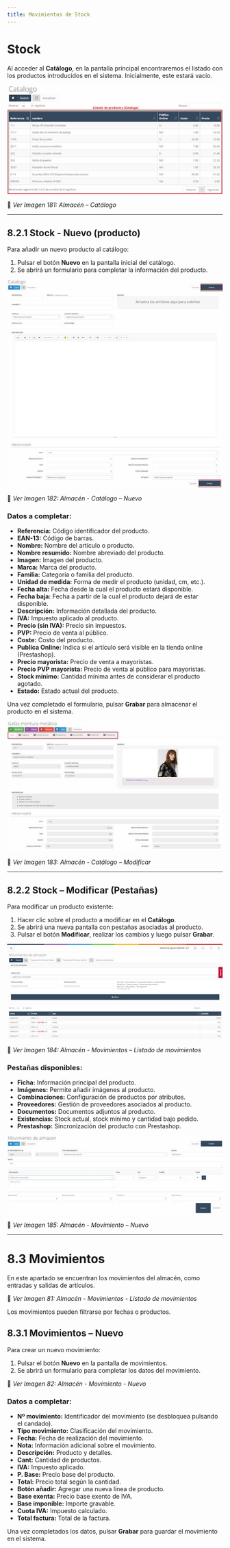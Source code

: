```yaml
---
title: Movimientos de Stock
---
```


# Stock

Al acceder al **Catálogo**, en la pantalla principal encontraremos el listado con los productos introducidos en el sistema. Inicialmente, este estará vacío.  

![Imagen01](../../../assets/articulos/ximage185.jpg)

📌 *Ver Imagen 181: Almacén – Catálogo*  

---

## 8.2.1 Stock - Nuevo (producto)  

Para añadir un nuevo producto al catálogo:  

1. Pulsar el botón **Nuevo** en la pantalla inicial del catálogo.  
2. Se abrirá un formulario para completar la información del producto.  

![Imagen02](../../../assets/articulos/ximage186.jpg)

📌 *Ver Imagen 182: Almacén - Catálogo – Nuevo*  

### Datos a completar:  
- **Referencia:** Código identificador del producto.  
- **EAN-13:** Código de barras.  
- **Nombre:** Nombre del artículo o producto.  
- **Nombre resumido:** Nombre abreviado del producto.  
- **Imagen:** Imagen del producto.  
- **Marca:** Marca del producto.  
- **Familia:** Categoría o familia del producto.  
- **Unidad de medida:** Forma de medir el producto (unidad, cm, etc.).  
- **Fecha alta:** Fecha desde la cual el producto estará disponible.  
- **Fecha baja:** Fecha a partir de la cual el producto dejará de estar disponible.  
- **Descripción:** Información detallada del producto.  
- **IVA:** Impuesto aplicado al producto.  
- **Precio (sin IVA):** Precio sin impuestos.  
- **PVP:** Precio de venta al público.  
- **Coste:** Costo del producto.  
- **Publica Online:** Indica si el artículo será visible en la tienda online (Prestashop).  
- **Precio mayorista:** Precio de venta a mayoristas.  
- **Precio PVP mayorista:** Precio de venta al público para mayoristas.  
- **Stock mínimo:** Cantidad mínima antes de considerar el producto agotado.  
- **Estado:** Estado actual del producto.  

Una vez completado el formulario, pulsar **Grabar** para almacenar el producto en el sistema.  

![Imagen03](../../../assets/articulos/ximage187.jpg)

📌 *Ver Imagen 183: Almacén - Catálogo – Modificar*  

---

## 8.2.2 Stock – Modificar (Pestañas)  

Para modificar un producto existente:  

1. Hacer clic sobre el producto a modificar en el **Catálogo**.  
2. Se abrirá una nueva pantalla con pestañas asociadas al producto.  
3. Pulsar el botón **Modificar**, realizar los cambios y luego pulsar **Grabar**.  

![Imagen04](../../../assets/articulos/ximage188.jpg)

📌 *Ver Imagen 184: Almacén - Movimientos – Listado de movimientos*  

### Pestañas disponibles:  
- **Ficha:** Información principal del producto.  
- **Imágenes:** Permite añadir imágenes al producto.  
- **Combinaciones:** Configuración de productos por atributos.  
- **Proveedores:** Gestión de proveedores asociados al producto.  
- **Documentos:** Documentos adjuntos al producto.  
- **Existencias:** Stock actual, stock mínimo y cantidad bajo pedido.  
- **Prestashop:** Sincronización del producto con Prestashop.  

![Imagen05](../../../assets/articulos/ximage189.jpg)

📌 *Ver Imagen 185: Almacén - Movimiento – Nuevo*  

---

# 8.3 Movimientos  

En este apartado se encuentran los movimientos del almacén, como entradas y salidas de artículos.  

📌 *Ver Imagen 81: Almacén - Movimientos - Listado de movimientos*  

Los movimientos pueden filtrarse por fechas o productos.  

## 8.3.1 Movimientos – Nuevo  

Para crear un nuevo movimiento:  

1. Pulsar el botón **Nuevo** en la pantalla de movimientos.  
2. Se abrirá un formulario para completar los datos del movimiento.  

📌 *Ver Imagen 82: Almacén - Movimiento - Nuevo*  

### Datos a completar:  
- **Nº movimiento:** Identificador del movimiento (se desbloquea pulsando el candado).  
- **Tipo movimiento:** Clasificación del movimiento.  
- **Fecha:** Fecha de realización del movimiento.  
- **Nota:** Información adicional sobre el movimiento.  
- **Descripción:** Producto y detalles.  
- **Cant:** Cantidad de productos.  
- **IVA:** Impuesto aplicado.  
- **P. Base:** Precio base del producto.  
- **Total:** Precio total según la cantidad.  
- **Botón añadir:** Agregar una nueva línea de producto.  
- **Base exenta:** Precio base exento de IVA.  
- **Base imponible:** Importe gravable.  
- **Cuota IVA:** Impuesto calculado.  
- **Total factura:** Total de la factura.  

Una vez completados los datos, pulsar **Grabar** para guardar el movimiento en el sistema.  
